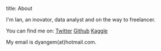 title: About

I'm Ian, an inovator, data analyst and on the way to freelancer.

You can find me on:
[Twitter](https://twitter/)
[Github]()
[Kaggle]()

My email is dyangem(at)hotmail.com.

